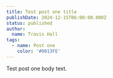 ```yaml
---
title: Test post one title
publishDate: 2024-12-15T06:00:00.000Z
status: published
author:
  name: Travis Hall
tags:
  - name: Post one
    color: '#9013FE'
---
```


Test post one body text. 
